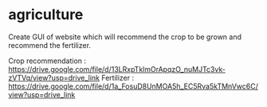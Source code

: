 # agriculture

Create GUI of website which will recommend the crop to be grown and recommend the fertilizer.


Crop recommendation : https://drive.google.com/file/d/13LRxpTklmOrApqzO_nuMJTc3vk-zVTVq/view?usp=drive_link
Fertilizer : https://drive.google.com/file/d/1a_FosuD8UnMOA5h_EC5Rva5kTMnVwc6C/view?usp=drive_link
